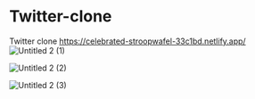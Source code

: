 # Twitter-clone
Twitter clone
https://celebrated-stroopwafel-33c1bd.netlify.app/
![Untitled 2 (1)](https://github.com/user-attachments/assets/f3f916b4-614f-4809-a853-3e21f786fb36)

![Untitled 2 (2)](https://github.com/user-attachments/assets/a08b9181-6ba7-4b90-ba4f-c48ae94fbe1f)

![Untitled 2 (3)](https://github.com/user-attachments/assets/77172f41-64cc-47cf-974a-dfce0f7170d9)
